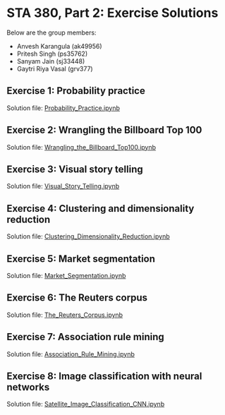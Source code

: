 # STA 380, Part 2: Exercise Solutions

Below are the group members:
- Anvesh Karangula (ak49956)
- Pritesh Singh (ps35762)
- Sanyam Jain (sj33448)
- Gaytri Riya Vasal (grv377)
## Exercise 1:  Probability practice

Solution file: [Probability_Practice.ipynb](/Probability_Practice.ipynb)

## Exercise 2:  Wrangling the Billboard Top 100

Solution file: [Wrangling_the_Billboard_Top100.ipynb](/Wrangling_Billboard.ipynb)

## Exercise 3:  Visual story telling

Solution file: [Visual_Story_Telling.ipynb](/Probability_Practice.ipynb)

## Exercise 4:  Clustering and dimensionality reduction

Solution file: [Clustering_Dimensionality_Reduction.ipynb](/Clustering.ipynb)

## Exercise 5:  Market segmentation

Solution file: [Market_Segmentation.ipynb](/Market_Segmentation.ipynb)

## Exercise 6:  The Reuters corpus 

Solution file: [The_Reuters_Corpus.ipynb](/Probability_Practice.ipynb)

## Exercise 7:  Association rule mining

Solution file: [Association_Rule_Mining.ipynb](/Groceries/groceries.R)

## Exercise 8:  Image classification with neural networks 

Solution file: [Satellite_Image_Classification_CNN.ipynb](/Satellite_Image_Classification.ipynb)
